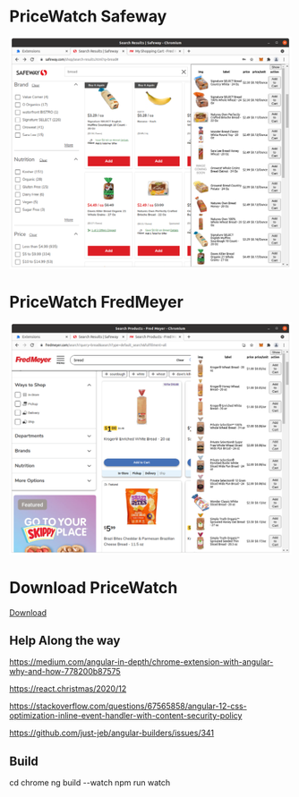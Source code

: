 # PriceWatch Safeway

![alt text](https://github.com/maddadder/pricewatch/blob/master/Safeway.png?raw=true)

# PriceWatch FredMeyer

![alt text](https://github.com/maddadder/pricewatch/blob/master/FredMeyer.png?raw=true)

# Download PriceWatch
[Download](https://github.com/maddadder/pricewatch/blob/master/chrome/dist.zip)

## Help Along the way

https://medium.com/angular-in-depth/chrome-extension-with-angular-why-and-how-778200b87575

https://react.christmas/2020/12

https://stackoverflow.com/questions/67565858/angular-12-css-optimization-inline-event-handler-with-content-security-policy

https://github.com/just-jeb/angular-builders/issues/341


## Build

cd chrome
ng build --watch
npm run watch
